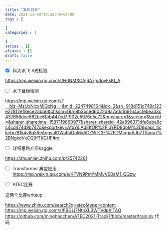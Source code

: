 ```yaml
---
title: "案例目录"
date: 2021-11-08T14:42:49+08:00
tags : [

]
categories : [

]
series : []
aliases : []
draft: false
---
```


- [x] 科大讯飞 X光检测  

https://mp.weixin.qq.com/s/H0NMXOAj6A7jpdpyFsKt_A

- [ ] 水下目标检测

https://mp.weixin.qq.com/s?__biz=MzUxNjcxMjQxNg==&mid=2247498164&idx=3&sn=918d151c748c123e27812ef8ece23bb6&chksm=f9a18b3bced6022d9a7a0c1b9164acfebea33c437656dee662bc6fbb447cd7f902e5976e5c72&mpshare=1&scene=1&srcid=&sharer_sharetime=1587119860977&sharer_shareid=42a896371dfe6ebe8cc4cd474d9b747c&exportkey=AfuYjLAdEIfOR%2FIuYRD8dpM%3D&pass_ticket=781k4y6q5ReAogsulOWaRaDoMxACZW%2F%2FDMiqguAJb7T0aup7%2BNgkdVxCQ9fTKGHF#rd

- [ ] 详细思路介绍kaggle

https://zhuanlan.zhihu.com/p/25742261

- [ ] Transformer 典型应用
https://mp.weixin.qq.com/s/KFVN9PmYMMvV60aM1_QQzw


- [ ] ATEC比赛

这两个比赛writeup

https://www.zhihu.com/search?q=atec&type=content
https://mp.weixin.qq.com/s/F9GLj7NtnXLBWTVdpXlTAQ
https://github.com/minghaochen/ATEC2021-Track1/blob/master/train.py
代码